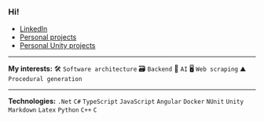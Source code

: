 ### Hi!

 * [LinkedIn](https://www.linkedin.com/in/michalwiecek/)
 * [Personal projects](https://github.com/stars/wiecek1873/lists/personal-projects)
 * [Personal Unity projects](https://github.com/stars/wiecek1873/lists/personal-unity-projects)
 
___
**My interests:**
🛠 `Software architecture`
🗃 `Backend`
🤖 `AI`
🖥 `Web scraping`
⛰ `Procedural generation`

___
**Technologies:**
`.Net` `C#` `TypeScript` `JavaScript` `Angular` `Docker` `NUnit` `Unity` `Markdown` `Latex` `Python` `C++` `C`

<!---  
___
| **Title**               | Description                                     | Project type           |
| :----------------------:        | :---------------------------------------------------: | :----------------: |
| [Fear Effect] `2022`            | ![](FearEffectReinvented.jpg) Action-adventure, true-to-the-original remake of the first game from the classic Fear Effect.| Commercial [MegaPixel Studio]|
| [Pirate Saga] `2022`            | ![](PirateSaga.png) MMORPG in pirate world. Play to earn.  | Commercial [Pixel Storm] |
| [World Generator] `2021`        | ![](https://github.com/wiecek1873/WorldGenerator/blob/main/Docs/MainImage.png) Pseudoinfinite, procedural 3D world generator. | Personal|
| [Cyber Fusion] `2021`           |![](CyberFusion.png) Android and iOS, idle tower defense game. | Commercial [Pixel Storm] |
--->
[Pixel Storm]: https://pixelstorm.pl/
[Cyber Fusion]: https://play.google.com/store/apps/details?id=com.PixelStorm.CyberPolice2&hl=pl&gl=US
[World Generator]: https://github.com/wiecek1873/WorldGenerator
[Pirate Saga]: https://www.youtube.com/watch?v=K12RCeAFSE4&ab_channel=bkazmierczakful
[Fear Effect]: https://www.youtube.com/watch?v=tkxIJuzBH1Y&ab_channel=ForeverEntertainment

[MegaPixel Studio]: https://megapixel-studio.com/
